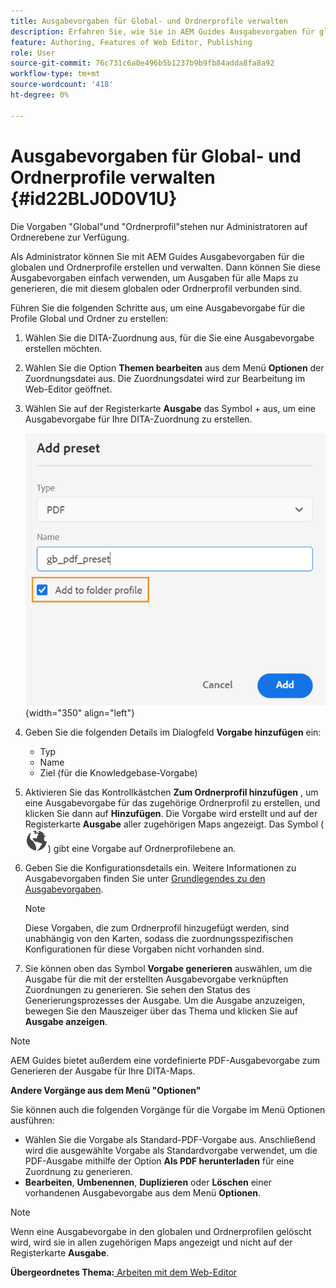 ```yaml
---
title: Ausgabevorgaben für Global- und Ordnerprofile verwalten
description: Erfahren Sie, wie Sie in AEM Guides Ausgabevorgaben für globale Profile und Ordnerprofile erstellen, bearbeiten, umbenennen, duplizieren und löschen.
feature: Authoring, Features of Web Editor, Publishing
role: User
source-git-commit: 76c731c6a0e496b5b1237b9b9fb84adda8fa8a92
workflow-type: tm+mt
source-wordcount: '418'
ht-degree: 0%

---
```


# Ausgabevorgaben für Global- und Ordnerprofile verwalten {#id22BLJ0D0V1U}

Die Vorgaben &quot;Global&quot;und &quot;Ordnerprofil&quot;stehen nur Administratoren auf Ordnerebene zur Verfügung.

Als Administrator können Sie mit AEM Guides Ausgabevorgaben für die globalen und Ordnerprofile erstellen und verwalten. Dann können Sie diese Ausgabevorgaben einfach verwenden, um Ausgaben für alle Maps zu generieren, die mit diesem globalen oder Ordnerprofil verbunden sind.

Führen Sie die folgenden Schritte aus, um eine Ausgabevorgabe für die Profile Global und Ordner zu erstellen:

1. Wählen Sie die DITA-Zuordnung aus, für die Sie eine Ausgabevorgabe erstellen möchten.
1. Wählen Sie die Option **Themen bearbeiten** aus dem Menü **Optionen** der Zuordnungsdatei aus. Die Zuordnungsdatei wird zur Bearbeitung im Web-Editor geöffnet.
1. Wählen Sie auf der Registerkarte **Ausgabe** das Symbol + aus, um eine Ausgabevorgabe für Ihre DITA-Zuordnung zu erstellen.

   ![](images/add-global-output-preset.png){width="350" align="left"}

1. Geben Sie die folgenden Details im Dialogfeld **Vorgabe hinzufügen** ein:
   - Typ
   - Name
   - Ziel \(für die Knowledgebase-Vorgabe\)
1. Aktivieren Sie das Kontrollkästchen **Zum Ordnerprofil hinzufügen** , um eine Ausgabevorgabe für das zugehörige Ordnerprofil zu erstellen, und klicken Sie dann auf **Hinzufügen**. Die Vorgabe wird erstellt und auf der Registerkarte **Ausgabe** aller zugehörigen Maps angezeigt. Das Symbol \( ![](images/global-preset-icon.svg)\) gibt eine Vorgabe auf Ordnerprofilebene an.
1. Geben Sie die Konfigurationsdetails ein. Weitere Informationen zu Ausgabevorgaben finden Sie unter [Grundlegendes zu den Ausgabevorgaben](./generate-output-understand-presets.md).

   >[!NOTE]
   >
   > Diese Vorgaben, die zum Ordnerprofil hinzugefügt werden, sind unabhängig von den Karten, sodass die zuordnungsspezifischen Konfigurationen für diese Vorgaben nicht vorhanden sind.

1. Sie können oben das Symbol **Vorgabe generieren** auswählen, um die Ausgabe für die mit der erstellten Ausgabevorgabe verknüpften Zuordnungen zu generieren. Sie sehen den Status des Generierungsprozesses der Ausgabe. Um die Ausgabe anzuzeigen, bewegen Sie den Mauszeiger über das Thema und klicken Sie auf **Ausgabe anzeigen**.

>[!NOTE]
>
> AEM Guides bietet außerdem eine vordefinierte PDF-Ausgabevorgabe zum Generieren der Ausgabe für Ihre DITA-Maps.

**Andere Vorgänge aus dem Menü &quot;Optionen&quot;**

Sie können auch die folgenden Vorgänge für die Vorgabe im Menü Optionen ausführen:

- Wählen Sie die Vorgabe als Standard-PDF-Vorgabe aus. Anschließend wird die ausgewählte Vorgabe als Standardvorgabe verwendet, um die PDF-Ausgabe mithilfe der Option **Als PDF herunterladen** für eine Zuordnung zu generieren.
- **Bearbeiten**, **Umbenennen**, **Duplizieren** oder **Löschen** einer vorhandenen Ausgabevorgabe aus dem Menü **Optionen**.

>[!NOTE]
>
> Wenn eine Ausgabevorgabe in den globalen und Ordnerprofilen gelöscht wird, wird sie in allen zugehörigen Maps angezeigt und nicht auf der Registerkarte **Ausgabe**.

**Übergeordnetes Thema:**[ Arbeiten mit dem Web-Editor](web-editor.md)
